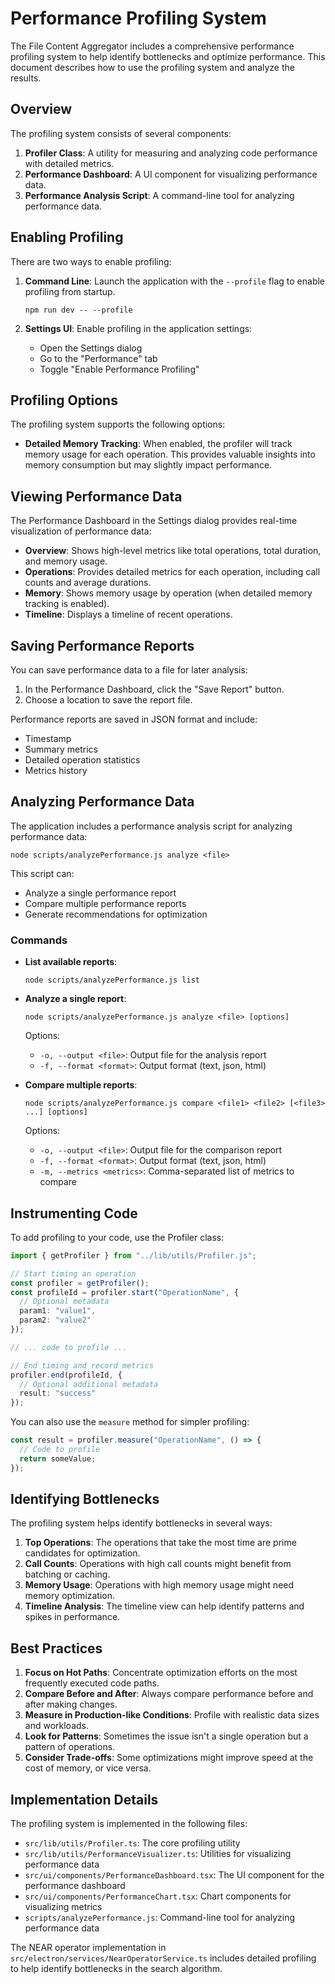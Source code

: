 # Performance Profiling System

The File Content Aggregator includes a comprehensive performance profiling system to help identify bottlenecks and optimize performance. This document describes how to use the profiling system and analyze the results.

## Overview

The profiling system consists of several components:

1. **Profiler Class**: A utility for measuring and analyzing code performance with detailed metrics.
2. **Performance Dashboard**: A UI component for visualizing performance data.
3. **Performance Analysis Script**: A command-line tool for analyzing performance data.

## Enabling Profiling

There are two ways to enable profiling:

1. **Command Line**: Launch the application with the `--profile` flag to enable profiling from startup.
   ```
   npm run dev -- --profile
   ```

2. **Settings UI**: Enable profiling in the application settings:
   - Open the Settings dialog
   - Go to the "Performance" tab
   - Toggle "Enable Performance Profiling"

## Profiling Options

The profiling system supports the following options:

- **Detailed Memory Tracking**: When enabled, the profiler will track memory usage for each operation. This provides valuable insights into memory consumption but may slightly impact performance.

## Viewing Performance Data

The Performance Dashboard in the Settings dialog provides real-time visualization of performance data:

- **Overview**: Shows high-level metrics like total operations, total duration, and memory usage.
- **Operations**: Provides detailed metrics for each operation, including call counts and average durations.
- **Memory**: Shows memory usage by operation (when detailed memory tracking is enabled).
- **Timeline**: Displays a timeline of recent operations.

## Saving Performance Reports

You can save performance data to a file for later analysis:

1. In the Performance Dashboard, click the "Save Report" button.
2. Choose a location to save the report file.

Performance reports are saved in JSON format and include:
- Timestamp
- Summary metrics
- Detailed operation statistics
- Metrics history

## Analyzing Performance Data

The application includes a performance analysis script for analyzing performance data:

```
node scripts/analyzePerformance.js analyze <file>
```

This script can:
- Analyze a single performance report
- Compare multiple performance reports
- Generate recommendations for optimization

### Commands

- **List available reports**:
  ```
  node scripts/analyzePerformance.js list
  ```

- **Analyze a single report**:
  ```
  node scripts/analyzePerformance.js analyze <file> [options]
  ```
  Options:
  - `-o, --output <file>`: Output file for the analysis report
  - `-f, --format <format>`: Output format (text, json, html)

- **Compare multiple reports**:
  ```
  node scripts/analyzePerformance.js compare <file1> <file2> [<file3> ...] [options]
  ```
  Options:
  - `-o, --output <file>`: Output file for the comparison report
  - `-f, --format <format>`: Output format (text, json, html)
  - `-m, --metrics <metrics>`: Comma-separated list of metrics to compare

## Instrumenting Code

To add profiling to your code, use the Profiler class:

```typescript
import { getProfiler } from "../lib/utils/Profiler.js";

// Start timing an operation
const profiler = getProfiler();
const profileId = profiler.start("OperationName", { 
  // Optional metadata
  param1: "value1",
  param2: "value2"
});

// ... code to profile ...

// End timing and record metrics
profiler.end(profileId, {
  // Optional additional metadata
  result: "success"
});
```

You can also use the `measure` method for simpler profiling:

```typescript
const result = profiler.measure("OperationName", () => {
  // Code to profile
  return someValue;
});
```

## Identifying Bottlenecks

The profiling system helps identify bottlenecks in several ways:

1. **Top Operations**: The operations that take the most time are prime candidates for optimization.
2. **Call Counts**: Operations with high call counts might benefit from batching or caching.
3. **Memory Usage**: Operations with high memory usage might need memory optimization.
4. **Timeline Analysis**: The timeline view can help identify patterns and spikes in performance.

## Best Practices

1. **Focus on Hot Paths**: Concentrate optimization efforts on the most frequently executed code paths.
2. **Compare Before and After**: Always compare performance before and after making changes.
3. **Measure in Production-like Conditions**: Profile with realistic data sizes and workloads.
4. **Look for Patterns**: Sometimes the issue isn't a single operation but a pattern of operations.
5. **Consider Trade-offs**: Some optimizations might improve speed at the cost of memory, or vice versa.

## Implementation Details

The profiling system is implemented in the following files:

- `src/lib/utils/Profiler.ts`: The core profiling utility
- `src/lib/utils/PerformanceVisualizer.ts`: Utilities for visualizing performance data
- `src/ui/components/PerformanceDashboard.tsx`: The UI component for the performance dashboard
- `src/ui/components/PerformanceChart.tsx`: Chart components for visualizing metrics
- `scripts/analyzePerformance.js`: Command-line tool for analyzing performance data

The NEAR operator implementation in `src/electron/services/NearOperatorService.ts` includes detailed profiling to help identify bottlenecks in the search algorithm.
